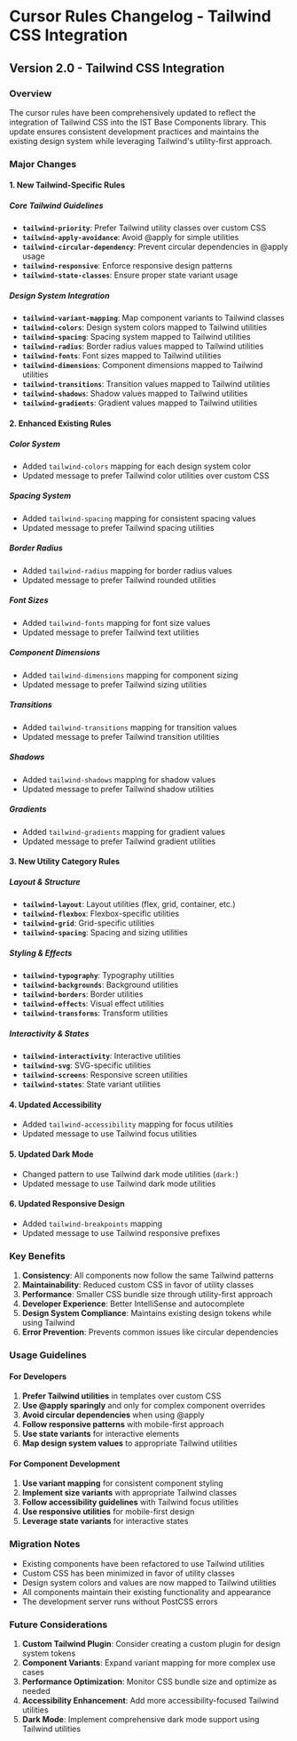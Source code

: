 # Cursor Rules Changelog - Tailwind CSS Integration

## Version 2.0 - Tailwind CSS Integration

### Overview
The cursor rules have been comprehensively updated to reflect the integration of Tailwind CSS into the IST Base Components library. This update ensures consistent development practices and maintains the existing design system while leveraging Tailwind's utility-first approach.

### Major Changes

#### 1. **New Tailwind-Specific Rules**

##### Core Tailwind Guidelines
- **`tailwind-priority`**: Prefer Tailwind utility classes over custom CSS
- **`tailwind-apply-avoidance`**: Avoid @apply for simple utilities
- **`tailwind-circular-dependency`**: Prevent circular dependencies in @apply usage
- **`tailwind-responsive`**: Enforce responsive design patterns
- **`tailwind-state-classes`**: Ensure proper state variant usage

##### Design System Integration
- **`tailwind-variant-mapping`**: Map component variants to Tailwind classes
- **`tailwind-colors`**: Design system colors mapped to Tailwind utilities
- **`tailwind-spacing`**: Spacing system mapped to Tailwind utilities
- **`tailwind-radius`**: Border radius values mapped to Tailwind utilities
- **`tailwind-fonts`**: Font sizes mapped to Tailwind utilities
- **`tailwind-dimensions`**: Component dimensions mapped to Tailwind utilities
- **`tailwind-transitions`**: Transition values mapped to Tailwind utilities
- **`tailwind-shadows`**: Shadow values mapped to Tailwind utilities
- **`tailwind-gradients`**: Gradient values mapped to Tailwind utilities

#### 2. **Enhanced Existing Rules**

##### Color System
- Added `tailwind-colors` mapping for each design system color
- Updated message to prefer Tailwind color utilities over custom CSS

##### Spacing System
- Added `tailwind-spacing` mapping for consistent spacing values
- Updated message to prefer Tailwind spacing utilities

##### Border Radius
- Added `tailwind-radius` mapping for border radius values
- Updated message to prefer Tailwind rounded utilities

##### Font Sizes
- Added `tailwind-fonts` mapping for font size values
- Updated message to prefer Tailwind text utilities

##### Component Dimensions
- Added `tailwind-dimensions` mapping for component sizing
- Updated message to prefer Tailwind sizing utilities

##### Transitions
- Added `tailwind-transitions` mapping for transition values
- Updated message to prefer Tailwind transition utilities

##### Shadows
- Added `tailwind-shadows` mapping for shadow values
- Updated message to prefer Tailwind shadow utilities

##### Gradients
- Added `tailwind-gradients` mapping for gradient values
- Updated message to prefer Tailwind gradient utilities

#### 3. **New Utility Category Rules**

##### Layout & Structure
- **`tailwind-layout`**: Layout utilities (flex, grid, container, etc.)
- **`tailwind-flexbox`**: Flexbox-specific utilities
- **`tailwind-grid`**: Grid-specific utilities
- **`tailwind-spacing`**: Spacing and sizing utilities

##### Styling & Effects
- **`tailwind-typography`**: Typography utilities
- **`tailwind-backgrounds`**: Background utilities
- **`tailwind-borders`**: Border utilities
- **`tailwind-effects`**: Visual effect utilities
- **`tailwind-transforms`**: Transform utilities

##### Interactivity & States
- **`tailwind-interactivity`**: Interactive utilities
- **`tailwind-svg`**: SVG-specific utilities
- **`tailwind-screens`**: Responsive screen utilities
- **`tailwind-states`**: State variant utilities

#### 4. **Updated Accessibility**
- Added `tailwind-accessibility` mapping for focus utilities
- Updated message to use Tailwind focus utilities

#### 5. **Updated Dark Mode**
- Changed pattern to use Tailwind dark mode utilities (`dark:`)
- Updated message to use Tailwind dark mode utilities

#### 6. **Updated Responsive Design**
- Added `tailwind-breakpoints` mapping
- Updated message to use Tailwind responsive prefixes

### Key Benefits

1. **Consistency**: All components now follow the same Tailwind patterns
2. **Maintainability**: Reduced custom CSS in favor of utility classes
3. **Performance**: Smaller CSS bundle size through utility-first approach
4. **Developer Experience**: Better IntelliSense and autocomplete
5. **Design System Compliance**: Maintains existing design tokens while using Tailwind
6. **Error Prevention**: Prevents common issues like circular dependencies

### Usage Guidelines

#### For Developers
1. **Prefer Tailwind utilities** in templates over custom CSS
2. **Use @apply sparingly** and only for complex component overrides
3. **Avoid circular dependencies** when using @apply
4. **Follow responsive patterns** with mobile-first approach
5. **Use state variants** for interactive elements
6. **Map design system values** to appropriate Tailwind utilities

#### For Component Development
1. **Use variant mapping** for consistent component styling
2. **Implement size variants** with appropriate Tailwind classes
3. **Follow accessibility guidelines** with Tailwind focus utilities
4. **Use responsive utilities** for mobile-first design
5. **Leverage state variants** for interactive states

### Migration Notes

- Existing components have been refactored to use Tailwind utilities
- Custom CSS has been minimized in favor of utility classes
- Design system colors and values are now mapped to Tailwind utilities
- All components maintain their existing functionality and appearance
- The development server runs without PostCSS errors

### Future Considerations

1. **Custom Tailwind Plugin**: Consider creating a custom plugin for design system tokens
2. **Component Variants**: Expand variant mapping for more complex use cases
3. **Performance Optimization**: Monitor CSS bundle size and optimize as needed
4. **Accessibility Enhancement**: Add more accessibility-focused Tailwind utilities
5. **Dark Mode**: Implement comprehensive dark mode support using Tailwind utilities 